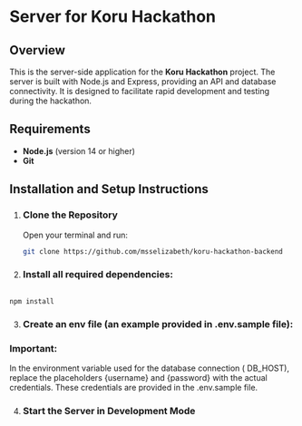 # Server for Koru Hackathon

## Overview

This is the server-side application for the **Koru Hackathon** project. The server is built with Node.js and Express, providing an API and database connectivity. It is designed to facilitate rapid development and testing during the hackathon.

## Requirements

- **Node.js** (version 14 or higher)
- **Git**

## Installation and Setup Instructions

1. ### Clone the Repository

   Open your terminal and run:

   ```bash
   git clone https://github.com/msselizabeth/koru-hackathon-backend
   ```

2. ### Install all required dependencies:

```

npm install

```

3. ### Create an env file (an example provided in .env.sample file):

### Important:

In the environment variable used for the database connection ( DB_HOST), replace the placeholders {username} and {password} with the actual credentials. These credentials are provided in the .env.sample file.

4. ### Start the Server in Development Mode

```npm run dev

```

